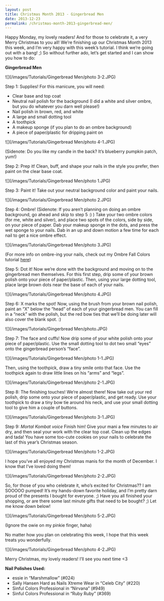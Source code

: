 ```yaml
---
layout: post
title: Christmas Month 2013 - Gingerbread Men
date: 2013-12-23
permalink: /christmas-month-2013-gingerbread-men/
---
```


Happy Monday, my lovely readers! And for those to celebrate it, a very Merry Christmas to you all! We’re finishing up our Christmas Month 2013 this week, and I’m very happy with this week’s tutorial. I think we’re going out with a bang! ;) So without further ado, let’s get started and I can show you how to do:

**Gingerbread Men**

![](/images/Tutorials/Gingerbread Men/photo 3-2.JPG)

Step 1: Supplies! For this manicure, you will need:

- Clear base and top coat
- Neutral nail polish for the background (I did a white and silver ombre, but you do whatever you darn well please!)
- Nail polish in brown, red, and white
- A large and small dotting tool
- A toothpick
- A makeup sponge (if you plan to do an ombre background)
- A piece of paper/plastic for dripping paint on

![](/images/Tutorials/Gingerbread Men/photo 4-1.JPG)

(Sidenote: Do you like my candle in the back? It’s blueberry pumpkin patch, yum!)

Step 2: Prep it! Clean, buff, and shape your nails in the style you prefer, then paint on the clear base coat.

![](/images/Tutorials/Gingerbread Men/photo 1.JPG)

Step 3: Paint it! Take out your neutral background color and paint your nails.

![](/images/Tutorials/Gingerbread Men/photo 2.JPG)

Step 4: Ombre!
(Sidenote: If you aren’t planning on doing an ombre background, go ahead and skip to step 5 :) )
Take your two ombre colors (for me, white and silver), and place two spots of the colors, side by side, on your piece of paper. Dab your makeup sponge in the dots, and press the wet sponge to your nails. Dab in an up and down motion a few time for each nail to get a nice ombre effect.

![](/images/Tutorials/Gingerbread Men/photo 3.JPG)

(For more info on ombre-ing your nails, check out my Ombre Fall Colors tutorial [here](/tutorial-ombre-fall-colors/))

Step 5: Dot it! Now we’re done with the background and moving on to the gingerbread men themselves. For this first step, drip some of your brown polish onto your piece of paper/plastic. Then, using your large dotting tool, place large brown dots near the base of each of your nails.

![](/images/Tutorials/Gingerbread Men/photo 4.JPG)

Step 6: X marks the spot! Now, using the brush from your brown nail polish, paint an “X” below the “head” of each of your gingerbread men. You can fill in a “neck” with the polish, but the red bow ties that we’ll be doing later will also cover the blank spot. :)

![](/images/Tutorials/Gingerbread Men/photo.JPG)

Step 7: The face and cuffs! Now drip some of your white polish onto your piece of paper/plastic. Use the small dotting tool to dot two small “eyes” onto the gingerbread person’s “face”.

![](/images/Tutorials/Gingerbread Men/photo 1-1.JPG)

Then, using the toothpick, draw a tiny smile onto that face. Use the toothpick again to draw little lines on his “arms” and “legs”.

![](/images/Tutorials/Gingerbread Men/photo 2-1.JPG)

Step 8: The finishing touches! We’re almost there! Now take out your red polish, drip some onto your piece of paper/plastic, and get ready. Use your toothpick to draw a tiny bow tie around his neck, and use your small dotting tool to give him a couple of buttons.

![](/images/Tutorials/Gingerbread Men/photo 3-1.JPG)

Step 9: *Mortal Kombat voice* Finish him! Give your mani a few minutes to air dry, and then seal your work with the clear top coat. Clean up the edges and tada! You have some too-cute cookies on your nails to celebrate the last of this year’s Christmas season.

![](/images/Tutorials/Gingerbread Men/photo 1-2.JPG)

I hope you’ve all enjoyed my Christmas manis for the month of December. I know that I’ve loved doing them!

![](/images/Tutorials/Gingerbread Men/photo 2-2.JPG)

So, for those of you who celebrate it, who’s excited for Christmas?? I am SOOOOO pumped! It’s my hands-down favorite holiday, and I’m pretty darn proud of the presents I bought for everyone. ;) Have you all finished your shopping, or are there some last minute gifts that need to be bought? ;) Let me know down below!

![](/images/Tutorials/Gingerbread Men/photo 5-2.JPG)

(Ignore the owie on my pinkie finger, haha)

No matter how you plan on celebrating this week, I hope that this week treats you wonderfully.

![](/images/Tutorials/Gingerbread Men/photo 4-2.JPG)

Merry Christmas, my lovely readers! I’ll see you next time <3

**Nail Polishes Used:**

- essie in “Marshmallow” (#024)
- Sally Hansen Hard as Nails Xtreme Wear in “Celeb City” (#220)
- Sinful Colors Professional in “Nirvana” (#949)
- Sinful Colors Professional in “Ruby Ruby” (#369)